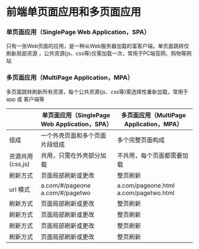 # 前端单页面应用和多页面应用
### 单页面应用（SinglePage Web Application，SPA）
只有一张Web页面的应用，是一种从Web服务器加载的富客户端，单页面跳转仅刷新局部资源 ，公共资源(js、css等)仅需加载一次，常用于PC端官网、购物等网站
### 多页面应用（MultiPage Application，MPA）
多页面跳转刷新所有资源，每个公共资源(js、css等)需选择性重新加载，常用于 app 或 客户端等
<br/>

|             | 单页面应用（SinglePage Web Application，SPA）   |  多页面应用（MultiPage Application，MPA）  |
| --------   |  --------  |  -------- |
| 组成       | 一个外壳页面和多个页面片段组成     |  多个完整页面构成   |
| 资源共用(css,js)       |共用，只需在外壳部分加载      |   不共用，每个页面都需要加载   |
| 刷新方式     | 页面局部刷新或更改     |   整页刷新  |
| url 模式     | a.com/#/pageone<br> a.com/#/pagetwo     |   a.com/pageone.html<br> a.com/pagetwo.html  |
| 刷新方式     | 页面局部刷新或更改     |   整页刷新  |
| 刷新方式     | 页面局部刷新或更改     |   整页刷新  |
| 刷新方式     | 页面局部刷新或更改     |   整页刷新  |
| 刷新方式     | 页面局部刷新或更改     |   整页刷新  |
